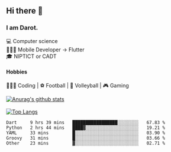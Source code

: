 ## Hi there 👋

### I am Darot.

💻 Computer science <br>
🧑🏻‍💻 Mobile Developer -> Flutter<br>
🎓 NIPTICT or CADT<br>

#### Hobbies 
🧑🏻‍💻 Coding  |  ⚽️ Football | 🏐 Volleyball | 🎮 Gaming<br>

<!-- [![Darot's GitHub stats](https://github-readme-stats.vercel.app/api?username=darot-chen)](https://github.com/darot-chen/github-readme-stats) -->
<!--
**darot-chen/darot-chen** is a ✨ _special_ ✨ repository because its `README.md` (this file) appears on your GitHub profile.

Here are some ideas to get you started:

- 🔭 I’m currently working on ...
- 🌱 I’m currently learning ...
- 👯 I’m looking to collaborate on ...
- 🤔 I’m looking for help with ...
- 💬 Ask me about ...
- 📫 How to reach me: ...
- 😄 Pronouns: ...
- ⚡ Fun fact: ...
-->

[![Anurag's github stats](https://github-readme-stats.vercel.app/api?username=darot-chen&count_private=true&theme=cobalt&show_icons=true)](https://github.com/darot-chen)
</br>
</br>
[![Top Langs](https://github-readme-stats.vercel.app/api/top-langs/?username=darot-chen&layout=compact&theme=cobalt)](https://github.com/darot-chen/)


<!--START_SECTION:waka-->

```text
Dart     9 hrs 39 mins   █████████████████░░░░░░░░   67.83 %
Python   2 hrs 44 mins   ████▓░░░░░░░░░░░░░░░░░░░░   19.21 %
YAML     33 mins         █░░░░░░░░░░░░░░░░░░░░░░░░   03.90 %
Groovy   31 mins         █░░░░░░░░░░░░░░░░░░░░░░░░   03.66 %
Other    23 mins         ▓░░░░░░░░░░░░░░░░░░░░░░░░   02.71 %
```

<!--END_SECTION:waka-->
